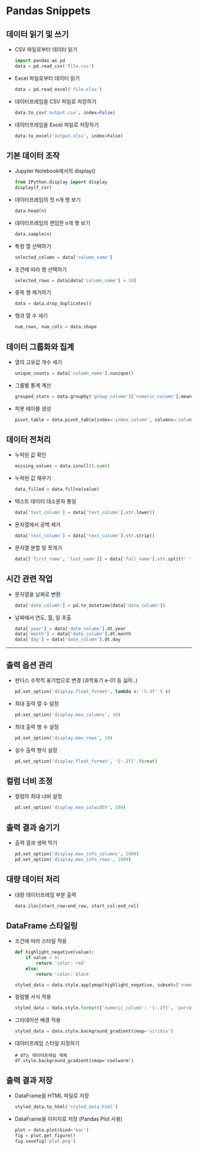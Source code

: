 # Pandas Snippets

## 데이터 읽기 및 쓰기

- CSV 파일로부터 데이터 읽기
  ```python
  import pandas as pd
  data = pd.read_csv('file.csv')
  ```

- Excel 파일로부터 데이터 읽기
  ```python
  data = pd.read_excel('file.xlsx')
  ```

- 데이터프레임을 CSV 파일로 저장하기
  ```python
  data.to_csv('output.csv', index=False)
  ```

- 데이터프레임을 Excel 파일로 저장하기
  ```python
  data.to_excel('output.xlsx', index=False)
  ```

## 기본 데이터 조작
- Jupyter Notebook에서의 display()
  ```python
  from IPython.display import display
  display(f_cor)
  ```

- 데이터프레임의 첫 n개 행 보기
  ```python
  data.head(n)
  ```

- 데이터프레임의 랜덤한 n개 행 보기
  ```python
  data.sample(n)
  ```

- 특정 열 선택하기
  ```python
  selected_column = data['column_name']
  ```

- 조건에 따라 행 선택하기
  ```python
  selected_rows = data[data['column_name'] > 10]
  ```

- 중복 행 제거하기
  ```python
  data = data.drop_duplicates()
  ```

- 행과 열 수 세기
  ```python
  num_rows, num_cols = data.shape
  ```

## 데이터 그룹화와 집계

- 열의 고유값 개수 세기
  ```python
  unique_counts = data['column_name'].nunique()
  ```

- 그룹별 통계 계산
  ```python
  grouped_stats = data.groupby('group_column')['numeric_column'].mean()
  ```

- 피봇 테이블 생성
  ```python
  pivot_table = data.pivot_table(index='index_column', columns='columns_column', values='values_column', aggfunc='mean')
  ```

## 데이터 전처리

- 누락된 값 확인
  ```python
  missing_values = data.isnull().sum()
  ```

- 누락된 값 채우기
  ```python
  data_filled = data.fillna(value)
  ```

- 텍스트 데이터 대소문자 통일
  ```python
  data['text_column'] = data['text_column'].str.lower()
  ```

- 문자열에서 공백 제거
  ```python
  data['text_column'] = data['text_column'].str.strip()
  ```

- 문자열 분할 및 쪼개기
  ```python
  data[['first_name', 'last_name']] = data['full_name'].str.split(' ', expand=True)
  ```

## 시간 관련 작업

- 문자열을 날짜로 변환
  ```python
  data['date_column'] = pd.to_datetime(data['date_column'])
  ```

- 날짜에서 연도, 월, 일 추출
  ```python
  data['year'] = data['date_column'].dt.year
  data['month'] = data['date_column'].dt.month
  data['day'] = data['date_column'].dt.day
  ```
  
---

## 출력 옵션 관리
- 판다스 수학적 표기법으로 변경 (과학표기 e-01 등 싫어..)
  ```python
  pd.set_option('display.float_format', lambda x: '%.3f' % x)
  ```
- 최대 출력 열 수 설정
  ```python
  pd.set_option('display.max_columns', 10)
  ```

- 최대 출력 행 수 설정
  ```python
  pd.set_option('display.max_rows', 10)
  ```

- 실수 출력 형식 설정
  ```python
  pd.set_option('display.float_format', '{:.2f}'.format)
  ```

## 컬럼 너비 조정

- 컬럼의 최대 너비 설정
  ```python
  pd.set_option('display.max_colwidth', 100)
  ```

## 출력 결과 숨기기

- 출력 결과 생략 막기
  ```python
  pd.set_option('display.max_info_columns', 1000)
  pd.set_option('display.max_info_rows', 1000)
  ```

## 대량 데이터 처리

- 대량 데이터프레임 부분 출력
  ```python
  data.iloc[start_row:end_row, start_col:end_col]
  ```

## DataFrame 스타일링

- 조건에 따라 스타일 적용
  ```python
  def highlight_negative(value):
      if value < 0:
          return 'color: red'
      else:
          return 'color: black'

  styled_data = data.style.applymap(highlight_negative, subset=['numeric_column'])
  ```

- 컬럼별 서식 적용
  ```python
  styled_data = data.style.format({'numeric_column': '{:.2f}', 'percentage_column': '{:.2%}'})
  ```

- 그라데이션 배경 적용
  ```python
  styled_data = data.style.background_gradient(cmap='viridis')
  ```

- 데이터프레임 스타일 지정하기
  ```python3
  # df는 데이터프레임 객체
  df.style.background_gradient(cmap='coolwarm')
  ```

## 출력 결과 저장

- DataFrame을 HTML 파일로 저장
  ```python
  styled_data.to_html('styled_data.html')
  ```

- DataFrame을 이미지로 저장 (Pandas Plot 사용)
  ```python
  plot = data.plot(kind='bar')
  fig = plot.get_figure()
  fig.savefig('plot.png')
  ```
